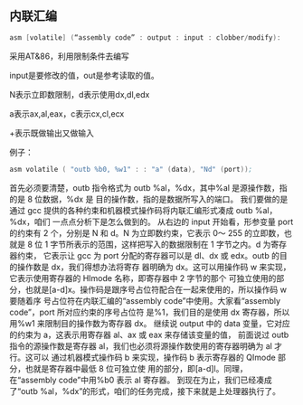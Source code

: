 ## 内联汇编

```asm
asm [volatile] (“assembly code” : output : input : clobber/modify): 
```

 采用AT&86，利用限制条件去编写

input是要修改的值，out是参考读取的值。

N表示立即数限制，d表示使用dx,dl,edx

a表示ax,al,eax，c表示cx,cl,ecx

+表示既做输出又做输入



例子：

```asm
asm volatile ( "outb %b0, %w1" : : "a" (data), "Nd" (port)); 
```

首先必须要清楚，outb 指令格式为 outb %al，%dx，其中%al 是源操作数，指的是 8 位数据，%dx 是 目的操作数，指的是数据所写入的端口。 我们要做的是通过 gcc 提供的各种约束和机器模式操作码将内联汇编形式凑成 outb %al，%dx，咱们 一点点分析下是怎么做到的。 从右边的 input 开始看，形参变量 port 的约束有 2 个，分别是 N 和 d。N 为立即数约束，它表示 0～ 255 的立即数，也就是 8 位 1 字节所表示的范围，这样把写入的数据限制在 1 字节之内。d 为寄存器约束， 它表示让 gcc 为 port 分配的寄存器可以是 dl、dx 或 edx。outb 的目的操作数是 dx，我们得想办法将寄存 器明确为 dx。这可以用操作码 w 来实现，它表示使用寄存器的 HImode 名称，即寄存器中 2 字节的那个 可独立使用的部分，也就是[a-d]x。操作码是跟序号占位符配合在一起来使用的，所以操作码 w 要随着序 号占位符在内联汇编的“assembly code”中使用。大家看“assembly code”，port 所对应约束的序号占位符 是%1，我们目的是使用 dx 寄存器，所以用%w1 来限制目的操作数为寄存器 dx。 继续说 output 中的 data 变量，它对应的约束为 a，这表示用寄存器 al、ax 或 eax 来存储该变量的值， 前面说过 outb 指令的源操作数是寄存器 al，我们也必须将源操作数使用的寄存器明确为 al 才行。这可以 通过机器模式操作码 b 来实现，操作码 b 表示寄存器的 QImode 部分，也就是寄存器中最低 8 位可独立使 用的部分，即[a-d]l。同理，在“assembly code”中用%b0 表示 al 寄存器。 到现在为止，我们已经凑成了“outb %al，%dx”的形式，咱们的任务完成，接下来就是上处理器执行了。
